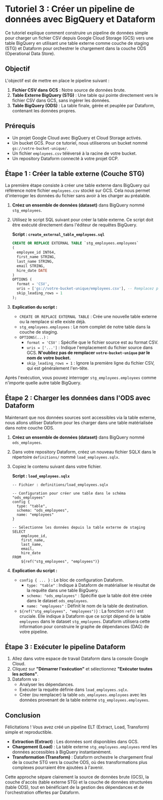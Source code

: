 # Tutoriel 3 : Créer un pipeline de données avec BigQuery et Dataform

Ce tutoriel explique comment construire un pipeline de données simple pour charger un fichier CSV depuis Google Cloud Storage (GCS) vers une table BigQuery en utilisant une table externe comme couche de staging (STG) et Dataform pour orchestrer le chargement dans la couche ODS (Operational Data Store).

## Objectif

L'objectif est de mettre en place le pipeline suivant :

1.  **Fichier CSV dans GCS** : Notre source de données brute.
2.  **Table Externe BigQuery (STG)** : Une table qui pointe directement vers le fichier CSV dans GCS, sans ingérer les données.
3.  **Table BigQuery (ODS)** : La table finale, gérée et peuplée par Dataform, contenant les données propres.

## Prérequis

*   Un projet Google Cloud avec BigQuery et Cloud Storage activés.
*   Un bucket GCS. Pour ce tutoriel, nous utiliserons un bucket nommé `gs://votre-bucket-unique/`.
*   Un fichier `employees.csv` téléversé à la racine de votre bucket.
*   Un repository Dataform connecté à votre projet GCP.

## Étape 1 : Créer la table externe (Couche STG)

La première étape consiste à créer une table externe dans BigQuery qui référence notre fichier `employees.csv` stocké sur GCS. Cela nous permet d'interroger les données du fichier sans avoir à les charger au préalable.

1.  **Créez un ensemble de données (dataset)** dans BigQuery nommé `stg_employees`.
2.  Utilisez le script SQL suivant pour créer la table externe. Ce script doit être exécuté directement dans l'éditeur de requêtes BigQuery.

    **Script : `create_external_table_employees.sql`**
    ```sql
    CREATE OR REPLACE EXTERNAL TABLE `stg_employees.employees`
    (
      employee_id INT64,
      first_name STRING,
      last_name STRING,
      email STRING,
      hire_date DATE
    )
    OPTIONS (
      format = 'CSV',
      uris = ['gs://votre-bucket-unique/employees.csv'], -- Remplacez par le chemin de votre bucket
      skip_leading_rows = 1
    );
    ```

3.  **Explication du script :**
    *   `CREATE OR REPLACE EXTERNAL TABLE` : Crée une nouvelle table externe ou la remplace si elle existe déjà.
    *   `stg_employees.employees` : Le nom complet de notre table dans la couche de staging.
    *   `OPTIONS(...)` :
        *   `format = 'CSV'` : Spécifie que le fichier source est au format CSV.
        *   `uris = ['...']` : Indique l'emplacement du fichier source dans GCS. **N'oubliez pas de remplacer `votre-bucket-unique` par le nom de votre bucket.**
        *   `skip_leading_rows = 1` : Ignore la première ligne du fichier CSV, qui est généralement l'en-tête.

Après l'exécution, vous pouvez interroger `stg_employees.employees` comme n'importe quelle autre table BigQuery.

## Étape 2 : Charger les données dans l'ODS avec Dataform

Maintenant que nos données sources sont accessibles via la table externe, nous allons utiliser Dataform pour les charger dans une table matérialisée dans notre couche ODS.

1.  **Créez un ensemble de données (dataset)** dans BigQuery nommé `ods_employees`.
2.  Dans votre repository Dataform, créez un nouveau fichier SQLX dans le répertoire `definitions/` nommé `load_employees.sqlx`.
3.  Copiez le contenu suivant dans votre fichier.

    **Script : `load_employees.sqlx`**
    ```sqlx
    -- Fichier : definitions/load_employees.sqlx

    -- Configuration pour créer une table dans le schéma "ods_employees"
    config {
      type: "table",
      schema: "ods_employees",
      name: "employees"
    }

    -- Sélectionne les données depuis la table externe de staging
    SELECT
        employee_id,
        first_name,
        last_name,
        email,
        hire_date
    FROM
        ${ref("stg_employees", "employees")}

    ```

4.  **Explication du script :**
    *   `config { ... }` : Le bloc de configuration Dataform.
        *   `type: "table"` : Indique à Dataform de matérialiser le résultat de la requête dans une table BigQuery.
        *   `schema: "ods_employees"` : Spécifie que la table doit être créée dans le dataset `ods_employees`.
        *   `name: "employees"` : Définit le nom de la table de destination.
    *   `${ref("stg_employees", "employees")}` : La fonction `ref()` est cruciale. Elle indique à Dataform que ce script dépend de la table `employees` dans le dataset `stg_employees`. Dataform utilisera cette information pour construire le graphe de dépendances (DAG) de votre pipeline.

## Étape 3 : Exécuter le pipeline Dataform

1.  Allez dans votre espace de travail Dataform dans la console Google Cloud.
2.  Cliquez sur **"Démarrer l'exécution"** et sélectionnez **"Exécuter toutes les actions"**.
3.  Dataform va :
    *   Analyser les dépendances.
    *   Exécuter la requête définie dans `load_employees.sqlx`.
    *   Créer (ou remplacer) la table `ods_employees.employees` avec les données provenant de la table externe `stg_employees.employees`.

## Conclusion

Félicitations ! Vous avez créé un pipeline ELT (Extract, Load, Transform) simple et reproductible.

*   **Extraction (Extract)** : Les données sont disponibles dans GCS.
*   **Chargement (Load)** : La table externe `stg_employees.employees` rend les données accessibles à BigQuery instantanément.
*   **Transformation (Transform)** : Dataform orchestre le chargement final de la couche STG vers la couche ODS, où des transformations plus complexes pourraient être ajoutées à l'avenir.

Cette approche sépare clairement la source de données brute (GCS), la couche d'accès (table externe STG) et la couche de données structurées (table ODS), tout en bénéficiant de la gestion des dépendances et de l'orchestration offertes par Dataform.